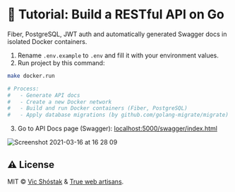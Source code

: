 # 📖 Tutorial: Build a RESTful API on Go

Fiber, PostgreSQL, JWT auth and automatically generated Swagger docs in isolated Docker containers.

1. Rename `.env.example` to `.env` and fill it with your environment values.
2. Run project by this command:

```bash
make docker.run

# Process:
#   - Generate API docs
#   - Create a new Docker network
#   - Build and run Docker containers (Fiber, PostgreSQL)
#   - Apply database migrations (by github.com/golang-migrate/migrate)
```

3. Go to API Docs page (Swagger): [localhost:5000/swagger/index.html](http://localhost:5000/swagger/index.html)

![Screenshot 2021-03-16 at 16 28 09](https://user-images.githubusercontent.com/11155743/111316852-ace5c600-8674-11eb-8936-e1d88c58a6fa.png)

## ⚠️ License

MIT &copy; [Vic Shóstak](https://github.com/koddr) & [True web artisans](https://1wa.co/).
